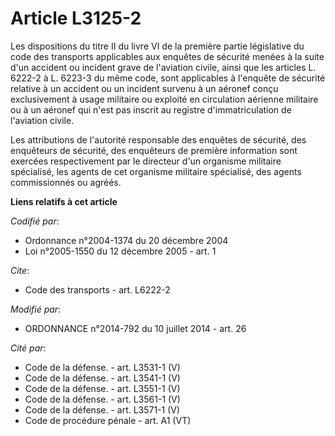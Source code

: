 # Article L3125-2

Les dispositions du titre II du livre VI de la première partie législative du code des transports applicables aux enquêtes de
sécurité menées à la suite d'un accident ou incident grave de l'aviation civile, ainsi que les articles L. 6222-2 à L. 6223-3
du même code, sont applicables à l'enquête de sécurité relative à un accident ou un incident survenu à un aéronef conçu
exclusivement à usage militaire ou exploité en circulation aérienne militaire ou à un aéronef qui n'est pas inscrit au
registre d'immatriculation de l'aviation civile. 

Les attributions de l'autorité responsable des enquêtes de sécurité, des enquêteurs de sécurité, des enquêteurs de première
information sont exercées respectivement par le directeur d'un organisme militaire spécialisé, les agents de cet organisme
militaire spécialisé, des agents commissionnés ou agréés.

**Liens relatifs à cet article**

_Codifié par_:

  - Ordonnance n°2004-1374 du 20 décembre 2004
  - Loi n°2005-1550 du 12 décembre 2005 - art. 1

_Cite_:

  - Code des transports - art. L6222-2

_Modifié par_:

  - ORDONNANCE n°2014-792 du 10 juillet 2014 - art. 26

_Cité par_:

  - Code de la défense. - art. L3531-1 (V)
  - Code de la défense. - art. L3541-1 (V)
  - Code de la défense. - art. L3551-1 (V)
  - Code de la défense. - art. L3561-1 (V)
  - Code de la défense. - art. L3571-1 (V)
  - Code de procédure pénale - art. A1 (VT)
